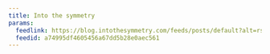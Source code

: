 ```yaml
---
title: Into the symmetry
params:
  feedlink: https://blog.intothesymmetry.com/feeds/posts/default?alt=rss
  feedid: a74995df4605456a67dd5b28e0aec561
---
```

